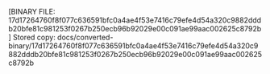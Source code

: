[BINARY FILE: 17d17264760f8f077c636591bfc0a4ae4f53e7416c79efe4d54a320c9882dddb20bfe81c981253f0267b250ecb96b92029e00c091ae99aac002625c8792b]
Stored copy: docs/converted-binary/17d17264760f8f077c636591bfc0a4ae4f53e7416c79efe4d54a320c9882dddb20bfe81c981253f0267b250ecb96b92029e00c091ae99aac002625c8792b
